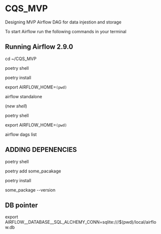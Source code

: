 # CQS_MVP
Designing MVP  Airflow DAG for data injestion and storage

To start Airflow run the following commands in your terminal


## Running Airflow 2.9.0

cd ~/CQS_MVP

poetry shell

poetry install

export AIRFLOW_HOME=`(pwd)`

airflow standalone

(*new shell*)

poetry shell

export AIRFLOW_HOME=`(pwd)`

airflow dags list


## ADDING DEPENENCIES

poetry shell

poetry add some_pacakage

poetry install

some_package --version


## DB pointer
export AIRFLOW__DATABASE__SQL_ALCHEMY_CONN=sqlite:///$(pwd)/local/airflow.db



